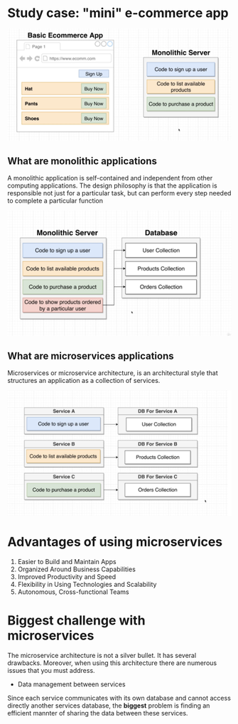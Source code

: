 # Study case: "mini" e-commerce app

![basic ecommerce](./imgs/app_diagram.png)

## What are monolithic applications
A monolithic application is self-contained and independent from other computing applications. The design philosophy is that the application is responsible not just for a particular task, but can perform every step needed to complete a particular function

![monolithic service](./img/../imgs/monolith_diagram.png)

## What are microservices applications
Microservices or microservice architecture, is an architectural style that structures an application as a collection of services.

![microservices](./img/../imgs/microservices_diagram.png)

# Advantages of using microservices

1. Easier to Build and Maintain Apps
2. Organized Around Business Capabilities
3. Improved Productivity and Speed
4. Flexibility in Using Technologies and Scalability
5. Autonomous, Cross-functional Teams

# Biggest challenge with microservices

The microservice architecture is not a silver bullet. It has several drawbacks. Moreover, when using this architecture there are numerous issues that you must address. 

- Data management between services

Since each service communicates with its own database and cannot access directly another services database,
the **biggest** problem is finding an efficient mannter of sharing the data between these services.
